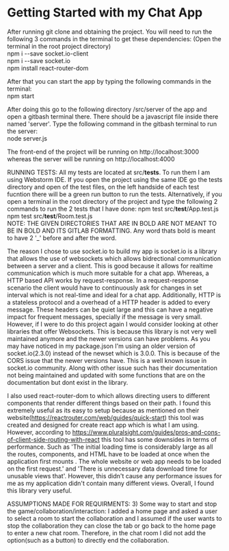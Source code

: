 # Getting Started with my Chat App

After running git clone and obtaining the project. You will need to run the following 3 commands in the terminal
to get these dependencies: (Open the terminal in the root project directory)  
npm i --save socket.io-client  
npm i --save socket.io  
npm install react-router-dom  

After that you can start the app by typing the following commands in the terminal:  
npm start  


After doing this go to the following directory /src/server of the app and open a gitbash terminal there.
There should be a javascript file inside there named 'server'. Type the following command in the gitbash terminal
to run the server:  
node server.js

The front-end of the project will be running on http://localhost:3000 whereas the server will be running on http://localhost:4000

RUNNING TESTS:
All my tests are located at src/__tests__. To run them I am using Webstorm IDE. If you open the project using the same IDE go the tests directory and open of the test files, on the left handside of each test fucntion there will be a green run button to run the tests. Alternatively, if you open a terminal in the root directory of the project and type the following 2 commands to run the 2 tests that I have done:
npm test src/__test__/App.test.js  
npm test src/__test__/Room.test.js  
NOTE: THE GIVEN DIRECTORIES THAT ARE IN BOLD ARE NOT MEANT TO BE IN BOLD AND ITS GITLAB FORMATTING. Any word thats bold is meant to have 2 '_' before and after the word.


The reason I chose to use socket.io to build my app is socket.io is a library that allows the use of websockets which
allows bidrectional communication between a server and a client. This is good because it allows for realtime communication
which is much more suitable for a chat app. Whereas, a HTTP based API works by request-response. In a request-response
scenario the client would have to continuously ask for changes in set interval which is not real-time and ideal for a chat app. 
Additionally, HTTP is a stateless protocol and a overhead of a HTTP header is added to every message. These headers can be quiet large
and this can have a negative impact for frequent messages, specially if the message is very small. However, if I were to
do this project again I would consider looking at other libraries that offer Websockets. This is because this library is not very well maintained
anymore and the newer versions can have problems. As you may have noticed in my package.json I'm using an older version of
socket.io(2.3.0) instead of the newset which is 3.0.0. This is because of the CORS issue that the newer versions have.
This is a well known issue in socket.io community. Along with other issue such has their documentation not being maintained
and updated with some functions that are on the documentation but dont exist in the library.

I also used react-router-dom to which allows directing users to different components that render different things based on their path.
I found this extremely useful as its easy to setup because as mentioned on their website(https://reactrouter.com/web/guides/quick-start)
this tool was created and designed for create react app which is what I am using. However, according to https://www.pluralsight.com/guides/pros-and-cons-of-client-side-routing-with-react
this tool has some downsides in terms of performance. Such as 'The initial loading time is considerably large as all the routes, components, and HTML have to be loaded at once when the application first mounts . The whole website or web app needs to be loaded on the first request.' and 'There is unnecessary data download time for unusable views that'. However,
this didn't cause any performance issues for me as my application didn't contain many different views. Overall, I found this library very useful.  


ASSUMPTIONS MADE FOR REQUIRMENTS:
3) Some way to start and stop the game/collaboration/interaction:
I added a home page and asked a user to select a room to start the collaboration and I assumed if the user wants to stop the collaboration they can close the tab or go back to the home page to enter a new chat room. Therefore, in the chat room I did not add the option(such as a button) to directly end the collaboration.



